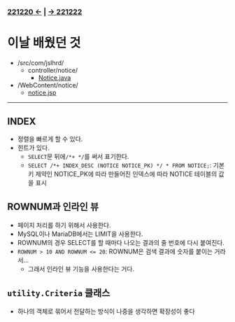 ﻿#
### [221220 ←](../../221205-230127_JSP/22-12/221220/) | [→ 221222](../../221205-230127_JSP/22-12/221222/)

# 이날 배웠던 것

- /src/com/jslhrd/
    - controller/notice/
        - [Notice.java](../../221205-230127_JSP/22-12/221221/jslhrdServlet/src/com/jslhrd/controller/notice/Notice.java)
- /WebContent/notice/
    - [notice.jsp](../../221205-230127_JSP/22-12/221221/jslhrdServlet/WebContent/notice/notice.jsp)


---

## INDEX

- 정렬을 빠르게 할 수 있다.
- 힌트가 있다.
    - `SELECT`문 뒤에`/*+ */`를 써서 표기한다.
    - `SELECT /*+ INDEX_DESC (NOTICE NOTICE_PK) */ * FROM NOTICE;`: 기본키 제약인 NOTICE_PK에 따라 만들어진 인덱스에 따라 NOTICE 테이블의 값을 표시 

## ROWNUM과 인라인 뷰

- 페이지 처리를 하기 위해서 사용한다.
- MySQL이나 MariaDB에서는 LIMIT을 사용한다.
- ROWNUM의 경우 SELECT를 할 때마다 나오는 결과의 줄 번호에 다시 붙여진다.
- `ROWNUM > 10 AND ROWNUM <= 20`: ROWNUM은 검색 결과에 숫자를 붙이는 거라서...
    - 그래서 인라인 뷰 기능을 사용한다는 거다.

## `utility.Criteria` 클래스

- 하나의 객체로 묶어서 전달하는 방식이 나중을 생각하면 확장성이 좋다